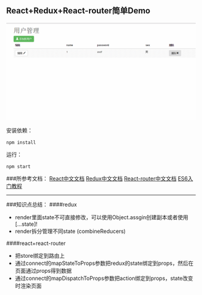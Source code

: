 ## React+Redux+React-router简单Demo
![](./static/GIF.gif)

安装依赖：

    npm install
运行：

    npm start

###所参考文档：
[React中文文档](http://reactjs.cn/react/docs/getting-started-zh-CN.html)
[Redux中文文档](http://cn.redux.js.org/index.html)
[React-router中文文档](http://react-guide.github.io/react-router-cn/)
[ES6入门教程](http://es6.ruanyifeng.com/)

***

###知识点总结：
####redux
* render里面state不可直接修改，可以使用Object.assgin创建副本或者使用[...state]!
*  render拆分管理不同state (combineReducers)

####react+react-router
*  把store绑定到路由上
*  通过connect的mapStateToProps参数把redux的state绑定到props，然后在页面通过props得到数据
*  通过connect的mapDispatchToProps参数把action绑定到props，state改变时渲染页面